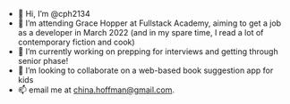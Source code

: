 - 👋 Hi, I’m @cph2134
- 👀 I’m attending Grace Hopper at Fullstack Academy, aiming to get a job as a developer in March 2022 (and in my spare time, I read a lot of contemporary fiction and cook)
- 🌱 I’m currently working on prepping for interviews and getting through senior phase! 
- 💞️ I’m looking to collaborate on a web-based book suggestion app for kids
- 📫 email me at china.hoffman@gmail.com. 

<!---
cph2134/cph2134 is a ✨ special ✨ repository because its `README.md` (this file) appears on your GitHub profile.
You can click the Preview link to take a look at your changes.
--->
